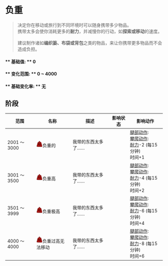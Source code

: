 # 负重  
> 决定你在移动或旅行到不同环境时可以随身携带多少物品。<br>携带太多会使你消耗更多的<b>耐力</b>，并减慢你的行动，如<b>探索或移动</b>的速度。<br><br>建议制作诸如<b>编织篓、布袋或背包</b>之类的物品，来让你携带更多物品而不会造成负担。  
  
#### ** 基础值: ** 0   
#### ** 变化范围: ** 0 ~ 4000  
#### ** 基础变化率: ** 无   
## 阶段  
范围  |  名称  |  描述  |  影响状态  |  影响动作  
----  |  ----  |  ----  |  ----  |  ----  
2001 ～ 3000  |  <img decoding="async" src="Sprite/Weight.png" href="a.md" style="max-width:20px;max-height:20px;">负重的  |  我带的东西太多了……  |    |  [腿部动作](LegAction.md): <br>[攀爬动作](ClimbAction.md): <br>[耐力](Stamina.md)-2 (每15分钟)<br>时间+1  
3001 ～ 3500  |  <img decoding="async" src="Sprite/Weight.png" href="a.md" style="max-width:20px;max-height:20px;">负重高  |  我带的东西太多了……  |    |  [腿部动作](LegAction.md): <br>[攀爬动作](ClimbAction.md): <br>[耐力](Stamina.md)-4 (每15分钟)<br>时间+2  
3501 ～ 3999  |  <img decoding="async" src="Sprite/Weight.png" href="a.md" style="max-width:20px;max-height:20px;">负重极高  |  我带的东西太多了……  |    |  [腿部动作](LegAction.md): <br>[攀爬动作](ClimbAction.md): <br>[耐力](Stamina.md)-6 (每15分钟)<br>时间+4  
4000 ～ 4000  |  <img decoding="async" src="Sprite/Weight.png" href="a.md" style="max-width:20px;max-height:20px;">负重过高无法移动  |  我带的东西太多了……  |    |  [腿部动作](LegAction.md): <br>[攀爬动作](ClimbAction.md): <br>[耐力](Stamina.md)-8 (每15分钟)<br>时间+6  


<script>document.title="负重 - 卡牌生存百科 Card Survival Wiki";</script>